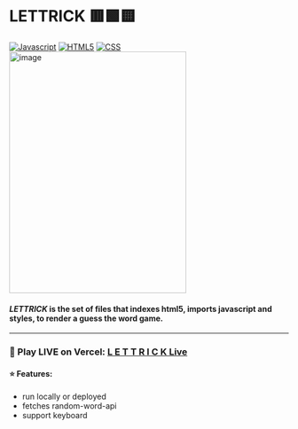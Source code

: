 # LETTRICK 🟥🟩🟨
<a href="https://developer.mozilla.org/en-US/docs/Web/JavaScript"><img src="https://img.shields.io/badge/Javascript%0B-gray?logo=javascript" alt="Javascript"></a>
<a href="https://developer.mozilla.org/en-US/docs/Web/HTML"><img src="https://img.shields.io/badge/HTML5%0B-gray?logo=html5" alt="HTML5"></a>
<a href="https://developer.mozilla.org/en-US/docs/Web/CSS"><img src="https://img.shields.io/badge/CSS3%0B-gray?logo=css" alt="CSS"></a><br>
<img width="319" height="436" alt="image" src="https://github.com/user-attachments/assets/f96cfc47-8445-4b65-82f0-eba8816f0251" />
<h4><i>LETTRICK</i> is the set of files that indexes html5, imports javascript and styles, to render a guess the word game.</h4>

---
<h3>🔗 Play LIVE on Vercel: <a href="https://lettrick.vercel.app">L E T T R I C K Live</a>

<h4>⭐ Features:</h3>

- run locally or deployed
- fetches random-word-api
- support keyboard



